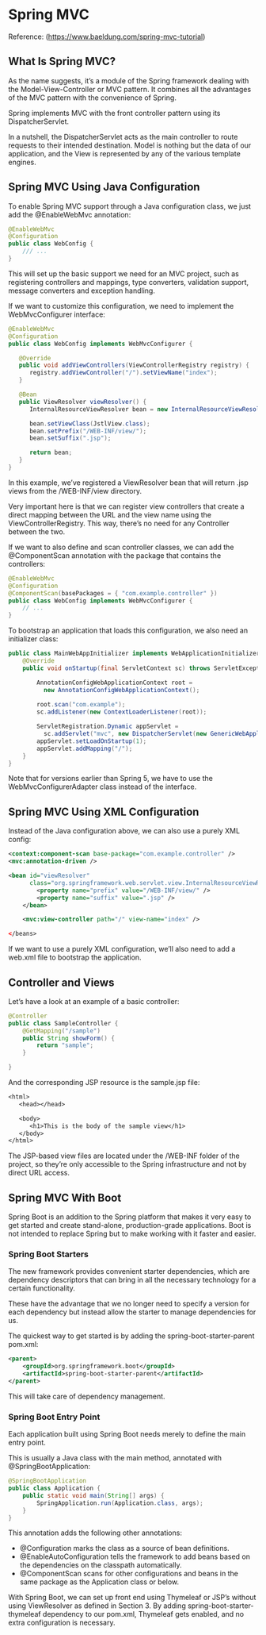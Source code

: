 # Spring MVC

Reference: (https://www.baeldung.com/spring-mvc-tutorial)

## What Is Spring MVC?

As the name suggests, it’s a module of the Spring framework dealing with the Model-View-Controller or MVC pattern. It combines all the advantages of the MVC pattern with the convenience of Spring.

Spring implements MVC with the front controller pattern using its DispatcherServlet.

In a nutshell, the DispatcherServlet acts as the main controller to route requests to their intended destination. Model is nothing but the data of our application, and the View is represented by any of the various template engines.

## Spring MVC Using Java Configuration

To enable Spring MVC support through a Java configuration class, we just add the @EnableWebMvc annotation:

```java
@EnableWebMvc
@Configuration
public class WebConfig {
    /// ...
}
```

This will set up the basic support we need for an MVC project, such as registering controllers and mappings, type converters, validation support, message converters and exception handling.

If we want to customize this configuration, we need to implement the WebMvcConfigurer interface:

```java
@EnableWebMvc
@Configuration
public class WebConfig implements WebMvcConfigurer {

   @Override
   public void addViewControllers(ViewControllerRegistry registry) {
      registry.addViewController("/").setViewName("index");
   }

   @Bean
   public ViewResolver viewResolver() {
      InternalResourceViewResolver bean = new InternalResourceViewResolver();

      bean.setViewClass(JstlView.class);
      bean.setPrefix("/WEB-INF/view/");
      bean.setSuffix(".jsp");

      return bean;
   }
}
```

In this example, we’ve registered a ViewResolver bean that will return .jsp views from the /WEB-INF/view directory.

Very important here is that we can register view controllers that create a direct mapping between the URL and the view name using the ViewControllerRegistry. This way, there’s no need for any Controller between the two.

If we want to also define and scan controller classes, we can add the @ComponentScan annotation with the package that contains the controllers:

```java
@EnableWebMvc
@Configuration
@ComponentScan(basePackages = { "com.example.controller" })
public class WebConfig implements WebMvcConfigurer {
    // ...
}
```

To bootstrap an application that loads this configuration, we also need an initializer class:

```java
public class MainWebAppInitializer implements WebApplicationInitializer {
    @Override
    public void onStartup(final ServletContext sc) throws ServletException {

        AnnotationConfigWebApplicationContext root = 
          new AnnotationConfigWebApplicationContext();
        
        root.scan("com.example");
        sc.addListener(new ContextLoaderListener(root));

        ServletRegistration.Dynamic appServlet = 
          sc.addServlet("mvc", new DispatcherServlet(new GenericWebApplicationContext()));
        appServlet.setLoadOnStartup(1);
        appServlet.addMapping("/");
    }
}
```

Note that for versions earlier than Spring 5, we have to use the WebMvcConfigurerAdapter class instead of the interface.

## Spring MVC Using XML Configuration

Instead of the Java configuration above, we can also use a purely XML config:

```xml
<context:component-scan base-package="com.example.controller" />
<mvc:annotation-driven />    

<bean id="viewResolver" 
      class="org.springframework.web.servlet.view.InternalResourceViewResolver">
        <property name="prefix" value="/WEB-INF/view/" />
        <property name="suffix" value=".jsp" />
    </bean>

    <mvc:view-controller path="/" view-name="index" />

</beans>
```

If we want to use a purely XML configuration, we’ll also need to add a web.xml file to bootstrap the application.

## Controller and Views

Let’s have a look at an example of a basic controller:

```java
@Controller
public class SampleController {
    @GetMapping("/sample")
    public String showForm() {
        return "sample";
    }

}
```

And the corresponding JSP resource is the sample.jsp file:

```jsp
<html>
   <head></head>

   <body>
      <h1>This is the body of the sample view</h1>	
   </body>
</html>
```

The JSP-based view files are located under the /WEB-INF folder of the project, so they’re only accessible to the Spring infrastructure and not by direct URL access.

## Spring MVC With Boot

Spring Boot is an addition to the Spring platform that makes it very easy to get started and create stand-alone, production-grade applications. Boot is not intended to replace Spring but to make working with it faster and easier.

### Spring Boot Starters

The new framework provides convenient starter dependencies, which are dependency descriptors that can bring in all the necessary technology for a certain functionality.

These have the advantage that we no longer need to specify a version for each dependency but instead allow the starter to manage dependencies for us.

The quickest way to get started is by adding the spring-boot-starter-parent pom.xml:

```xml
<parent>
    <groupId>org.springframework.boot</groupId>
    <artifactId>spring-boot-starter-parent</artifactId>
</parent>
```

This will take care of dependency management.

### Spring Boot Entry Point

Each application built using Spring Boot needs merely to define the main entry point.

This is usually a Java class with the main method, annotated with @SpringBootApplication:

```java
@SpringBootApplication
public class Application {
    public static void main(String[] args) {
        SpringApplication.run(Application.class, args);
    }
}
```

This annotation adds the following other annotations:

- @Configuration marks the class as a source of bean definitions.
- @EnableAutoConfiguration tells the framework to add beans based on the dependencies on the classpath automatically.
- @ComponentScan scans for other configurations and beans in the same package as the Application class or below.

With Spring Boot, we can set up front end using Thymeleaf or JSP’s without using ViewResolver as defined in Section 3. By adding spring-boot-starter-thymeleaf dependency to our pom.xml, Thymeleaf gets enabled, and no extra configuration is necessary.
